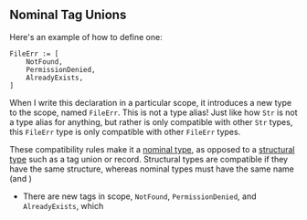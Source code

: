 
## Nominal Tag Unions

Here's an example of how to define one:

```
FileErr := [
    NotFound,
    PermissionDenied,
    AlreadyExists,
]
```

When I write this declaration in a particular scope, it introduces a new type to the scope,
named `FileErr`. This is not a type alias! Just like how `Str` is not a type alias for anything,
but rather is only compatible with other `Str` types, this `FileErr` type is only compatible
with other `FileErr` types.

These compatibility rules make it a [nominal type](https://en.wikipedia.org/wiki/Nominal_type_system),
as opposed  to a [structural type](https://en.wikipedia.org/wiki/Structural_type_system) such
as a tag union or record. Structural types are compatible if they have the same structure,
whereas nominal types must have the same name (and )
* There are new tags in scope, `NotFound`, `PermissionDenied`, and `AlreadyExists`, which
